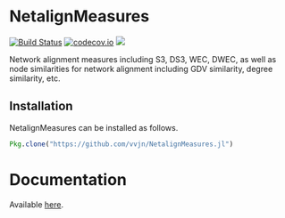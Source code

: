 # NetalignMeasures

[![Build Status](https://travis-ci.org/vvjn/NetalignMeasures.jl.svg?branch=master)](https://travis-ci.org/vvjn/NetalignMeasures.jl) [![codecov.io](http://codecov.io/github/vvjn/NetalignMeasures.jl/coverage.svg?branch=master)](http://codecov.io/github/vvjn/NetalignMeasures.jl?branch=master)  [![](https://img.shields.io/badge/docs-latest-blue.svg)](https://vvjn.github.io/NetalignMeasures.jl/latest)

Network alignment measures including S3, DS3, WEC, DWEC, as well as
node similarities for
network alignment including GDV similarity, degree similarity, etc.

## Installation

NetalignMeasures can be installed as follows.

```julia
Pkg.clone("https://github.com/vvjn/NetalignMeasures.jl")
```

# Documentation

Available [here](https://vvjn.github.io/NetalignMeasures.jl/latest).
